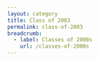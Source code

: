 ```yaml
---
layout: category
title: Class of 2003
permalink: class-of-2003
breadcrumb:
  - label: Classes of 2000s
    url: /classes-of-2000s
---
```

